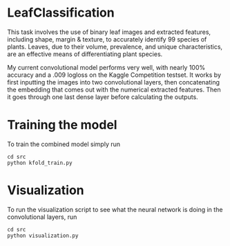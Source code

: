 # LeafClassification
This task involves the use of binary leaf images and extracted features, including shape, margin &amp; texture, to accurately identify 99 species of plants. Leaves, due to their volume, prevalence, and unique characteristics, are an effective means of differentiating plant species.

My current convolutional model performs very well, with nearly 100% accuracy and a .009 logloss on the Kaggle Competition testset. It works by first inputting the images into two convolutional layers, then concatenating the embedding that comes out with the numerical extracted features. Then it goes through one last dense layer before calculating the outputs.

# Training the model

To train the combined model simply run

```
cd src
python kfold_train.py
```

# Visualization

To run the visualization script to see what the neural network is doing in the convolutional layers, run

```
cd src
python visualization.py
```

